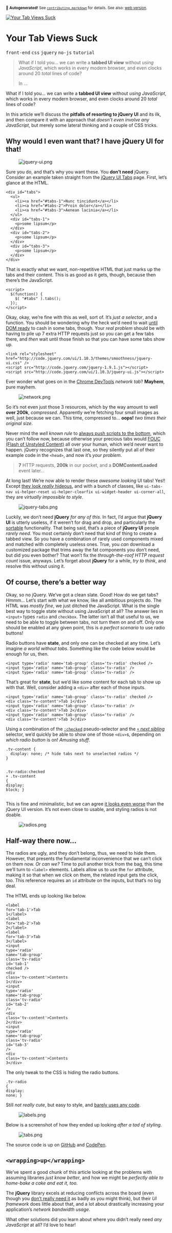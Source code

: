<sub>&#x1F6A8; <strong>Autogenerated!</strong> See <a href="https://github.com/ponyfoo/articles/tree/noindex/contributing.markdown"><code>contributing.markdown</code></a> for details. See also: <a href="https://ponyfoo.com/articles/your-tab-views-suck">web version</a>.</sub>

<a href="https://ponyfoo.com/articles/your-tab-views-suck"><div><img src="https://i.imgur.com/gIZ46QH.jpg" alt="Your Tab Views Suck"></div></a>

<h1>Your Tab Views Suck</h1>

<p><kbd>front-end</kbd> <kbd>css</kbd> <kbd>jquery</kbd> <kbd>no-js</kbd> <kbd>tutorial</kbd></p>

<blockquote><p>What if I told you&#x2026; we can write a <strong>tabbed UI view</strong> without <em>using JavaScript</em>, which works in every modern browser, and even clocks around 20 <em>total</em> lines of code?</p><p>In &#x2026;</p></blockquote>

<div><p>What if I told you&#x2026; we can write a <strong>tabbed UI view</strong> without <em>using JavaScript</em>, which works in every modern browser, and even clocks around 20 <em>total</em> lines of code?</p></div>

<blockquote></blockquote>

<div><p>In this article we&#x2019;ll discuss the <strong>pitfalls of resorting to jQuery UI</strong> and its ilk, and then compare it with an approach that <em>doesn&#x2019;t even involve any JavaScript</em>, but merely some lateral thinking and a couple of CSS tricks.</p></div>

<div><h2 id="why-would-i-even-want-that-i-have-jquery-ui-for-that">Why would I even want that? I have jQuery UI for that!</h2> <figure><img alt="jquery-ui.png" title="jQuery UI: Everything you&apos;ve never wanted" class="" src="https://i.imgur.com/VsEVdRk.jpg"></figure> <p>Sure you do, and that&#x2019;s why you want these. You <strong>don&#x2019;t need</strong> jQuery. Consider an example taken straight from the <a href="http://jqueryui.com/tabs/" target="_blank" aria-label="jQuery UI Tabs Documentation">jQuery UI Tabs</a> page. First, let&#x2019;s glance at the HTML.</p> <pre class="md-code-block"><code class="md-code md-lang-xml"><span class="md-code-tag">&lt;<span class="md-code-title">div</span> <span class="md-code-attribute">id</span>=<span class="md-code-value">&quot;tabs&quot;</span>&gt;</span>
  <span class="md-code-tag">&lt;<span class="md-code-title">ul</span>&gt;</span>
    <span class="md-code-tag">&lt;<span class="md-code-title">li</span>&gt;</span><span class="md-code-tag">&lt;<span class="md-code-title">a</span> <span class="md-code-attribute">href</span>=<span class="md-code-value">&quot;#tabs-1&quot;</span>&gt;</span>Nunc tincidunt<span class="md-code-tag">&lt;/<span class="md-code-title">a</span>&gt;</span><span class="md-code-tag">&lt;/<span class="md-code-title">li</span>&gt;</span>
    <span class="md-code-tag">&lt;<span class="md-code-title">li</span>&gt;</span><span class="md-code-tag">&lt;<span class="md-code-title">a</span> <span class="md-code-attribute">href</span>=<span class="md-code-value">&quot;#tabs-2&quot;</span>&gt;</span>Proin dolor<span class="md-code-tag">&lt;/<span class="md-code-title">a</span>&gt;</span><span class="md-code-tag">&lt;/<span class="md-code-title">li</span>&gt;</span>
    <span class="md-code-tag">&lt;<span class="md-code-title">li</span>&gt;</span><span class="md-code-tag">&lt;<span class="md-code-title">a</span> <span class="md-code-attribute">href</span>=<span class="md-code-value">&quot;#tabs-3&quot;</span>&gt;</span>Aenean lacinia<span class="md-code-tag">&lt;/<span class="md-code-title">a</span>&gt;</span><span class="md-code-tag">&lt;/<span class="md-code-title">li</span>&gt;</span>
  <span class="md-code-tag">&lt;/<span class="md-code-title">ul</span>&gt;</span>
  <span class="md-code-tag">&lt;<span class="md-code-title">div</span> <span class="md-code-attribute">id</span>=<span class="md-code-value">&quot;tabs-1&quot;</span>&gt;</span>
    <span class="md-code-tag">&lt;<span class="md-code-title">p</span>&gt;</span>some lipsum<span class="md-code-tag">&lt;/<span class="md-code-title">p</span>&gt;</span>
  <span class="md-code-tag">&lt;/<span class="md-code-title">div</span>&gt;</span>
  <span class="md-code-tag">&lt;<span class="md-code-title">div</span> <span class="md-code-attribute">id</span>=<span class="md-code-value">&quot;tabs-2&quot;</span>&gt;</span>
    <span class="md-code-tag">&lt;<span class="md-code-title">p</span>&gt;</span>some lipsum<span class="md-code-tag">&lt;/<span class="md-code-title">p</span>&gt;</span>
  <span class="md-code-tag">&lt;/<span class="md-code-title">div</span>&gt;</span>
  <span class="md-code-tag">&lt;<span class="md-code-title">div</span> <span class="md-code-attribute">id</span>=<span class="md-code-value">&quot;tabs-3&quot;</span>&gt;</span>
    <span class="md-code-tag">&lt;<span class="md-code-title">p</span>&gt;</span>some lipsum<span class="md-code-tag">&lt;/<span class="md-code-title">p</span>&gt;</span>
  <span class="md-code-tag">&lt;/<span class="md-code-title">div</span>&gt;</span>
<span class="md-code-tag">&lt;/<span class="md-code-title">div</span>&gt;</span>
</code></pre> <p>That is exactly what we want, non-repetitive HTML that just marks up the tabs and their content. This is as good as it gets, though, because then there&#x2019;s the JavaScript.</p> <pre class="md-code-block"><code class="md-code md-lang-xml"><span class="md-code-tag">&lt;<span class="md-code-title">script</span>&gt;</span><span>
  $(<span class="md-code-function"><span class="md-code-keyword">function</span><span class="md-code-params">()</span> </span>{
    $( <span class="md-code-string">&quot;#tabs&quot;</span> ).tabs();
  });
</span><span class="md-code-tag">&lt;/<span class="md-code-title">script</span>&gt;</span>
</code></pre> <p>Okay, okay, we&#x2019;re fine with this as well, sort of. It&#x2019;s <em>just a selector</em>, and a function. You should be wondering why the heck we&#x2019;d need to wait <a href="https://developer.mozilla.org/en-US/docs/Web/Reference/Events/DOMContentLoaded" target="_blank" aria-label="DOMContentLoaded event explained on MDN">until DOM ready</a> to cash in some tabs, though. Your <em>real problem</em> should be with having to pile up 7 extra HTTP requests just so you can get a few tabs there, and <em>then</em> wait until those finish so that you can have some tabs show up.</p> <pre class="md-code-block"><code class="md-code md-lang-xml"><span class="md-code-tag">&lt;<span class="md-code-title">link</span> <span class="md-code-attribute">rel</span>=<span class="md-code-value">&quot;stylesheet&quot;</span> <span class="md-code-attribute">href</span>=<span class="md-code-value">&quot;http://code.jquery.com/ui/1.10.3/themes/smoothness/jquery-ui.css&quot;</span> /&gt;</span>
<span class="md-code-tag">&lt;<span class="md-code-title">script</span> <span class="md-code-attribute">src</span>=<span class="md-code-value">&quot;http://code.jquery.com/jquery-1.9.1.js&quot;</span>&gt;</span><span></span><span class="md-code-tag">&lt;/<span class="md-code-title">script</span>&gt;</span>
<span class="md-code-tag">&lt;<span class="md-code-title">script</span> <span class="md-code-attribute">src</span>=<span class="md-code-value">&quot;http://code.jquery.com/ui/1.10.3/jquery-ui.js&quot;</span>&gt;</span><span></span><span class="md-code-tag">&lt;/<span class="md-code-title">script</span>&gt;</span>
</code></pre> <p>Ever wonder what goes on in the <a href="https://developers.google.com/chrome-developer-tools/" target="_blank" aria-label="Chrome Developer Tools">Chrome DevTools</a> <em>network tab</em>? <strong>Mayhem</strong>, pure mayhem.</p> <figure><img alt="network.png" title="Those are some very necessary requests!" class="" src="https://i.imgur.com/Wh0wOPT.png"></figure> <p>So it&#x2019;s not even just those 3 resources, which by the way amount to well <strong>over 200k</strong>, <em>compressed</em>. Apparently we&#x2019;re fetching four small images as well, just because we can. This time, compressed to&#x2026; <strong>oops!</strong> <em>two times their original size</em>.</p> <p>Never mind the <em>well known rule</em> to <a href="http://developer.yahoo.com/performance/rules.html#js_bottom" target="_blank" aria-label="Yahoo Performance Rules, put #js on the bottom">always push scripts to the bottom</a>, which you can&#x2019;t follow now, because otherwise your precious tabs would <a href="http://www.paulirish.com/2009/avoiding-the-fouc-v3/" target="_blank" aria-label="Avoiding the FOUC by Paul Irish">FOUC (Flash of Unstyled Content)</a> all over your human, which we&#x2019;d never want to happen. jQuery recognizes that last one, so they silently put all of their example code in the <code class="md-code md-code-inline">&lt;head&gt;</code>, and now it&#x2019;s <em>your problem</em>.</p> <blockquote> <p><strong>7</strong> HTTP requests, <strong>200k</strong> in our pocket, and a <strong>DOMContentLoaded</strong> event later&#x2026;</p> </blockquote> <p>At long last! We&#x2019;re now able to render these <em>awesome looking</em> UI tabs! Yes!! Except <a href="http://jqueryui.com/resources/demos/tabs/default.html" target="_blank" aria-label="jQuery Tabs UI Example">they look <em>really</em> hideous</a>, and with a bunch of classes, like <code class="md-code md-code-inline">ui-tabs-nav ui-helper-reset ui-helper-clearfix ui-widget-header ui-corner-all</code>, they are <em>virtually impossible to style</em>.</p> <figure><img alt="jquery-tabs.png" title="All that for a measly 200k?" class="" src="https://i.imgur.com/FqwdjEM.png"></figure> <p>Luckily, we don&#x2019;t need <strong>jQuery</strong> <em>for any of this</em>. In fact, I&#x2019;d argue that <strong>jQuery UI</strong> is utterly useless, if it weren&#x2019;t for drag and drop, and particularly the <a href="http://jqueryui.com/sortable/" target="_blank" aria-label="jQuery UI Sortable">sortable</a> functionality. That being said, that&#x2019;s a piece of <strong>jQuery UI</strong> people <em>rarely need</em>. You most certainly don&#x2019;t need that kind of thing to create a tabbed view. So you have a combination of rarely used components mixed and matched with completely useless ones. True, you <em>can</em> download a customized package that trims away the fat components you don&#x2019;t need, but did you even bother? That won&#x2019;t fix the <em>through-the-roof HTTP request count</em> issue, anyways. Let&#x2019;s forget about <strong>jQuery</strong> for a while, <em>try to think</em>, and resolve this without using it.</p> <h2 id="of-course-there-s-a-better-way">Of course, there&#x2019;s a better way</h2> <p>Okay, so no jQuery. We&#x2019;ve got a clean slate. Good! How do we get tabs? <em>Hmmm&#x2026;</em> Let&#x2019;s start with what we know, like all ambitious projects do. The HTML was <em>mostly fine</em>, we just ditched the JavaScript. What is the single best way to toggle state without using JavaScript at all? The answer lies in <code class="md-code md-code-inline">&lt;input&gt;</code> types <code class="md-code md-code-inline">radio</code> and <code class="md-code md-code-inline">checkbox</code>. The latter isn&#x2019;t all that useful to us, we need to be able to toggle between tabs, not turn them on and off. Only one should be enabled at any given point, this is <em>a perfect scenario</em> to use radio buttons!</p> <p>Radio buttons have <strong>state</strong>, and only one can be checked at any time. Let&#x2019;s imagine <em>a world without tabs</em>. Something like the code below would be enough for us, then.</p> <pre class="md-code-block"><code class="md-code md-lang-xml"><span class="md-code-tag">&lt;<span class="md-code-title">input</span> <span class="md-code-attribute">type</span>=<span class="md-code-value">&apos;radio&apos;</span> <span class="md-code-attribute">name</span>=<span class="md-code-value">&apos;tab-group&apos;</span> <span class="md-code-attribute">class</span>=<span class="md-code-value">&apos;tv-radio&apos;</span> <span class="md-code-attribute">checked</span> /&gt;</span>
<span class="md-code-tag">&lt;<span class="md-code-title">input</span> <span class="md-code-attribute">type</span>=<span class="md-code-value">&apos;radio&apos;</span> <span class="md-code-attribute">name</span>=<span class="md-code-value">&apos;tab-group&apos;</span> <span class="md-code-attribute">class</span>=<span class="md-code-value">&apos;tv-radio&apos;</span> /&gt;</span>
<span class="md-code-tag">&lt;<span class="md-code-title">input</span> <span class="md-code-attribute">type</span>=<span class="md-code-value">&apos;radio&apos;</span> <span class="md-code-attribute">name</span>=<span class="md-code-value">&apos;tab-group&apos;</span> <span class="md-code-attribute">class</span>=<span class="md-code-value">&apos;tv-radio&apos;</span> /&gt;</span>
</code></pre> <p>That&#x2019;s great for <strong>state</strong>, but we&#x2019;d like some content for each tab to show up with that. Well, consider adding a <code class="md-code md-code-inline">&lt;div&gt;</code> after each of those inputs.</p> <pre class="md-code-block"><code class="md-code md-lang-xml"><span class="md-code-tag">&lt;<span class="md-code-title">input</span> <span class="md-code-attribute">type</span>=<span class="md-code-value">&apos;radio&apos;</span> <span class="md-code-attribute">name</span>=<span class="md-code-value">&apos;tab-group&apos;</span> <span class="md-code-attribute">class</span>=<span class="md-code-value">&apos;tv-radio&apos;</span> <span class="md-code-attribute">checked</span> /&gt;</span>
<span class="md-code-tag">&lt;<span class="md-code-title">div</span> <span class="md-code-attribute">class</span>=<span class="md-code-value">&apos;tv-content&apos;</span>&gt;</span>Tab 1<span class="md-code-tag">&lt;/<span class="md-code-title">div</span>&gt;</span>
<span class="md-code-tag">&lt;<span class="md-code-title">input</span> <span class="md-code-attribute">type</span>=<span class="md-code-value">&apos;radio&apos;</span> <span class="md-code-attribute">name</span>=<span class="md-code-value">&apos;tab-group&apos;</span> <span class="md-code-attribute">class</span>=<span class="md-code-value">&apos;tv-radio&apos;</span> /&gt;</span>
<span class="md-code-tag">&lt;<span class="md-code-title">div</span> <span class="md-code-attribute">class</span>=<span class="md-code-value">&apos;tv-content&apos;</span>&gt;</span>Tab 2<span class="md-code-tag">&lt;/<span class="md-code-title">div</span>&gt;</span>
<span class="md-code-tag">&lt;<span class="md-code-title">input</span> <span class="md-code-attribute">type</span>=<span class="md-code-value">&apos;radio&apos;</span> <span class="md-code-attribute">name</span>=<span class="md-code-value">&apos;tab-group&apos;</span> <span class="md-code-attribute">class</span>=<span class="md-code-value">&apos;tv-radio&apos;</span> /&gt;</span>
<span class="md-code-tag">&lt;<span class="md-code-title">div</span> <span class="md-code-attribute">class</span>=<span class="md-code-value">&apos;tv-content&apos;</span>&gt;</span>Tab 3<span class="md-code-tag">&lt;/<span class="md-code-title">div</span>&gt;</span>
</code></pre> <p>Using a combination of the <a href="https://developer.mozilla.org/en-US/docs/Web/CSS/:checked" target="_blank" aria-label="CSS :checked pseudo-selector on MDN"><code class="md-code md-code-inline">:checked</code></a> pseudo-selector and the <a href="http://css-tricks.com/child-and-sibling-selectors/" target="_blank" aria-label="Child and Sibling Selectors explained on CSS-tricks"><code class="md-code md-code-inline">+</code> <em>next sibling</em></a> selector, we&#x2019;d quickly be able to show one of those <code class="md-code md-code-inline">&lt;div&gt;</code>s, depending on <em>which radio button</em> is on! <em>Amusing stuff</em>.</p> <pre class="md-code-block"><code class="md-code md-lang-css"><span class="md-code-class">.tv-content</span> <span class="md-code-rules">{
  <span><span class="md-code-attribute">display</span>:<span class="md-code-value"> none</span></span>; <span class="md-code-comment">/* hide tabs next to unselected radios */</span>
<span>}</span></span>

<span class="md-code-class">.tv-radio</span><span class="md-code-pseudo">:checked</span> + <span class="md-code-class">.tv-content</span> <span class="md-code-rules">{
  <span><span class="md-code-attribute">display</span>:<span class="md-code-value"> block</span></span>;
<span>}</span></span>
</code></pre> <p>This is fine and minimalistic, but we can agree <a href="http://codepen.io/bevacqua/full/jIkvf" target="_blank" aria-label="Example on CodePen">it looks even worse</a> than the jQuery UI version. It&#x2019;s not even close to usable, and styling radios is not doable.</p> <figure><img alt="radios.png" title="Not quite what we envisioned..." class="" src="https://i.imgur.com/CGOzi1t.png"></figure> <h2 id="half-way-there-now">Half-way there now&#x2026;</h2> <p>The radios are ugly, and they don&#x2019;t belong, thus, we need to hide them. However, that presents the fundamental inconvenience that we can&#x2019;t click on them now. <em>Or can we?</em> Time to pull another trick from the bag, this time we&#x2019;ll turn to <code class="md-code md-code-inline">&lt;label&gt;</code> elements. Labels allow us to use the <code class="md-code md-code-inline">for</code> attribute, making it so that when we click on them, the related input gets the click, too. This reference requires an <code class="md-code md-code-inline">id</code> attribute on the inputs, but that&#x2019;s no big deal.</p> <p>The HTML ends up looking like below.</p> <pre class="md-code-block"><code class="md-code md-lang-xml"><span class="md-code-tag">&lt;<span class="md-code-title">label</span> <span class="md-code-attribute">for</span>=<span class="md-code-value">&apos;tab-1&apos;</span>&gt;</span>Tab 1<span class="md-code-tag">&lt;/<span class="md-code-title">label</span>&gt;</span>
<span class="md-code-tag">&lt;<span class="md-code-title">label</span> <span class="md-code-attribute">for</span>=<span class="md-code-value">&apos;tab-2&apos;</span>&gt;</span>Tab 2<span class="md-code-tag">&lt;/<span class="md-code-title">label</span>&gt;</span>
<span class="md-code-tag">&lt;<span class="md-code-title">label</span> <span class="md-code-attribute">for</span>=<span class="md-code-value">&apos;tab-3&apos;</span>&gt;</span>Tab 3<span class="md-code-tag">&lt;/<span class="md-code-title">label</span>&gt;</span>
<span class="md-code-tag">&lt;<span class="md-code-title">input</span> <span class="md-code-attribute">type</span>=<span class="md-code-value">&apos;radio&apos;</span> <span class="md-code-attribute">name</span>=<span class="md-code-value">&apos;tab-group&apos;</span> <span class="md-code-attribute">class</span>=<span class="md-code-value">&apos;tv-radio&apos;</span> <span class="md-code-attribute">id</span>=<span class="md-code-value">&apos;tab-1&apos;</span> <span class="md-code-attribute">checked</span> /&gt;</span>
<span class="md-code-tag">&lt;<span class="md-code-title">div</span> <span class="md-code-attribute">class</span>=<span class="md-code-value">&apos;tv-content&apos;</span>&gt;</span>Contents 1<span class="md-code-tag">&lt;/<span class="md-code-title">div</span>&gt;</span>
<span class="md-code-tag">&lt;<span class="md-code-title">input</span> <span class="md-code-attribute">type</span>=<span class="md-code-value">&apos;radio&apos;</span> <span class="md-code-attribute">name</span>=<span class="md-code-value">&apos;tab-group&apos;</span> <span class="md-code-attribute">class</span>=<span class="md-code-value">&apos;tv-radio&apos;</span> <span class="md-code-attribute">id</span>=<span class="md-code-value">&apos;tab-2&apos;</span> /&gt;</span>
<span class="md-code-tag">&lt;<span class="md-code-title">div</span> <span class="md-code-attribute">class</span>=<span class="md-code-value">&apos;tv-content&apos;</span>&gt;</span>Contents 2<span class="md-code-tag">&lt;/<span class="md-code-title">div</span>&gt;</span>
<span class="md-code-tag">&lt;<span class="md-code-title">input</span> <span class="md-code-attribute">type</span>=<span class="md-code-value">&apos;radio&apos;</span> <span class="md-code-attribute">name</span>=<span class="md-code-value">&apos;tab-group&apos;</span> <span class="md-code-attribute">class</span>=<span class="md-code-value">&apos;tv-radio&apos;</span> <span class="md-code-attribute">id</span>=<span class="md-code-value">&apos;tab-3&apos;</span> /&gt;</span>
<span class="md-code-tag">&lt;<span class="md-code-title">div</span> <span class="md-code-attribute">class</span>=<span class="md-code-value">&apos;tv-content&apos;</span>&gt;</span>Contents 3<span class="md-code-tag">&lt;/<span class="md-code-title">div</span>&gt;</span>
</code></pre> <p>The only tweak to the CSS is hiding the radio buttons.</p> <pre class="md-code-block"><code class="md-code md-lang-css"><span class="md-code-class">.tv-radio</span> <span class="md-code-rules">{
  <span><span class="md-code-attribute">display</span>:<span class="md-code-value"> none</span></span>;
<span>}</span></span>
</code></pre> <p>Still <em>not really cute</em>, but easy to style, and <a href="http://codepen.io/bevacqua/pen/BIjvH" target="_blank" aria-label="This time with labels! Batteries not included. On CodePen">barely uses any code</a>.</p> <figure><img alt="labels.png" title="No more circles!" class="" src="https://i.imgur.com/AeqV7mH.png"></figure> <p>Below is a screenshot of how they ended up looking <em>after a tad of styling</em>.</p> <figure><img alt="tabs.png" title="Flat, clean, and gorgeous!" class="" src="https://i.imgur.com/rUBqxhh.png"></figure> <p>The source code is up on <a href="https://github.com/bevacqua/untab" target="_blank" aria-label="Tabbed UI View on GitHub">GitHub</a> and <a href="http://codepen.io/bevacqua/full/qxnDw" target="_blank" aria-label="Tabbed UI View on Code Pen">CodePen</a>.</p> <h2 id="wrapping-up-wrapping"><code class="md-code md-code-inline">&lt;wrapping&gt;up&lt;/wrapping&gt;</code></h2> <p>We&#x2019;ve spent a good chunk of this article looking at the problems with assuming libraries <em>just know better</em>, and how we might be <em>perfectly able to home-bake a cake and eat it, too</em>.</p> <p>The <strong>jQuery</strong> library excels at reducing conflicts across the board (even though you <a href="https://ponyfoo.com/2013/07/09/getting-over-jquery" aria-label="Getting Over jQuery">don&#x2019;t really need it</a> as badly as you might think), but their <em>UI framework</em> does little about that, and a lot about drastically increasing your application&#x2019;s <em>network bandwidth usage</em>.</p> <p>What other solutions did you learn about where you didn&#x2019;t really need <em>any JavaScript</em> at all? I&#x2019;d love to hear!</p></div>
